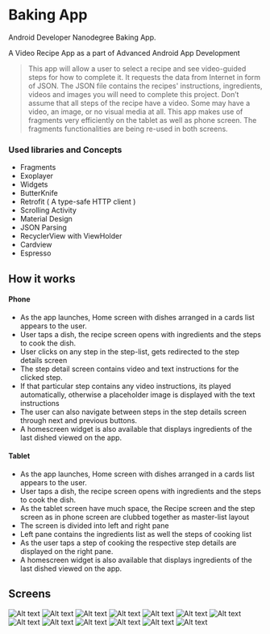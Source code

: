 # Baking App

Android Developer Nanodegree Baking App.

A Video Recipe App as a part of Advanced Android App Development

>This app will allow a user to select a recipe and see video-guided steps for how to complete it. It requests the data from Internet in form of JSON. The JSON file contains the recipes' instructions, ingredients, videos and images you will need to complete this project. Don’t assume that all steps of the recipe have a video. Some may have a video, an image, or no visual media at all. This app makes use of fragments very efficiently on the tablet as well as phone screen.
The fragments functionalities are being re-used in both screens.


### Used libraries and Concepts

- Fragments
- Exoplayer
- Widgets
- ButterKnife
- Retrofit ( A type-safe HTTP client )
- Scrolling Activity
- Material Design
- JSON Parsing
- RecyclerView with ViewHolder
- Cardview
- Espresso


## How it works

#### Phone
- As the app launches, Home screen with dishes arranged in a cards list appears to the user.
- User taps a dish, the recipe screen opens with ingredients and the steps to cook the dish.
- User clicks on any step in the step-list, gets redirected to the step details screen
- The step detail screen contains video and text instructions for the clicked step.
- If that particular step contains any video instructions, its played automatically, otherwise a placeholder image is displayed with the text instructions
- The user can also navigate between steps in the step details screen through next and previous buttons.
- A homescreen widget is also available that displays ingredients of the last dished viewed on the app.

#### Tablet
- As the app launches, Home screen with dishes arranged in a cards list appears to the user.
- User taps a dish, the recipe screen opens with ingredients and the steps to cook the dish.
- As the tablet screen have much space, the Recipe screen and the step screen as in phone screen are clubbed together as master-list layout
- The screen is divided into left and right pane
- Left pane contains the ingredients list as well the steps of cooking list
- As the user taps a step of cooking the respective step details are displayed on the right pane.
- A homescreen widget is also available that displays ingredients of the last dished viewed on the app.

## Screens
![Alt text](/Screenshots/s1.png?raw=true)
![Alt text](/Screenshots/s2.png?raw=true)
![Alt text](/Screenshots/s3.png?raw=true)
![Alt text](/Screenshots/s4.png?raw=true)
![Alt text](/Screenshots/s5.png?raw=true)
![Alt text](/Screenshots/s6.png?raw=true)
![Alt text](/Screenshots/s7.png?raw=true)
![Alt text](/Screenshots/s8.png?raw=true)
![Alt text](/Screenshots/s9.png?raw=true)
![Alt text](/Screenshots/t1.png?raw=true)
![Alt text](/Screenshots/t2.png?raw=true)
![Alt text](/Screenshots/t3.png?raw=true)
![Alt text](/Screenshots/t4.png?raw=true)
